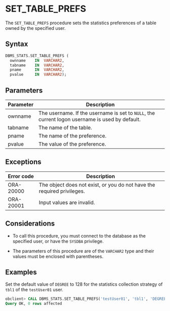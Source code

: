 # SET_TABLE_PREFS

The `SET_TABLE_PREFS` procedure sets the statistics preferences of a table owned by the specified user.

## Syntax

```sql
DBMS_STATS.SET_TABLE_PREFS (
  ownname    IN  VARCHAR2,
  tabname    IN  VARCHAR2,
  pname      IN  VARCHAR2,
  pvalue     IN  VARCHAR2);
```



## Parameters

| Parameter | Description |
|---------|-----------------------------------|
| ownname | The username. If the username is set to `NULL`, the current logon username is used by default.  |
| tabname | The name of the table.  |
| pname | The name of the preference.  |
| pvalue | The value of the preference.  |



## Exceptions

| Error code | Description |
|-----------|--------------|
| ORA-20000 | The object does not exist, or you do not have the required privileges.  |
| ORA-20001 | Input values are invalid.  |



## Considerations

* To call this procedure, you must connect to the database as the specified user, or have the `SYSDBA` privilege.

* The parameters of this procedure are of the `VARCHAR2` type and their values must be enclosed with parentheses.


## Examples

Set the default value of `DEGREE` to 128 for the statistics collection strategy of `tbl1` of the `testUser01` user.

```sql
obclient> CALL DBMS_STATS.SET_TABLE_PREFS('testUser01', 'tbl1', 'DEGREE', '128');
Query OK, 0 rows affected
```
